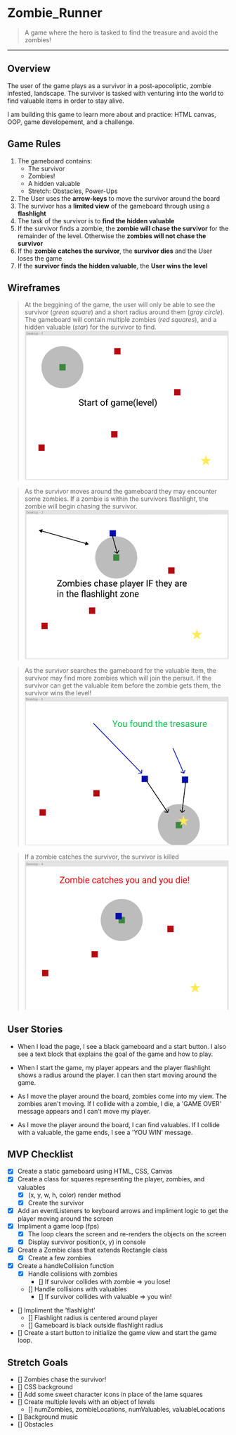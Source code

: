 # Zombie_Runner
> A game where the hero is tasked to find the treasure and avoid the zombies!
___
## Overview
The user of the game plays as a survivor in a post-apocoliptic, zombie infested, landscape. The survivor is tasked with venturing into the world to find valuable items in order to stay alive.

I am building this game to learn more about and practice: HTML canvas, OOP, game developement, and a challenge.

## Game Rules
 1. The gameboard contains:
    - The survivor
    - Zombies!
    - A hidden valuable
    - Stretch: Obstacles, Power-Ups
2. The User uses the **arrow-keys** to move the survivor around the board
3. The survivor has a **limited view** of the gameboard through using a **flashlight**
4. The task of the survivor is to **find the hidden valuable**
5. If the survivor finds a zombie, the **zombie will chase the survivor** for the remainder of the level. Otherwise the **zombies will not chase the survivor**
6. If the **zombie catches the survivor**, the **survivor dies** and the User loses the game
7. If the **survivor finds the hidden valuable**, the **User wins the level**

## Wireframes
> At the beggining of the game, the user will only be able to see the survivor (*green square*) and a short radius around them (*gray circle*). The gameboard will contain multiple zombies (*red squares*), and a hidden valuable (*star*) for the survivor to find.
![Wireframe-1](./assets/wireframe-1.png)

> As the survivor moves around the gameboard they may encounter some zombies. If a zombie is within the survivors flashlight, the zombie will begin chasing the survivor.
![Wireframe-2](./assets/wireframe-2.png)

> As the survivor searches the gameboard for the valuable item, the survivor may find more zombies which will join the persuit. If the survivor can get the valuable item before the zombie gets them, the survivor wins the level!
![Wireframe-3](./assets/wireframe-3.png)

> If a zombie catches the survivor, the survivor is killed
![Wireframe-4](./assets/wireframe-4.png)

## User Stories
- When I load the page, I see a black gameboard and a start button. I also see a text block that explains the goal of the game and how to play.

- When I start the game, my player appears and the player flashlight shows a radius around the player. I can then start moving around the game.

- As I move the player around the board, zombies come into my view. The zombies aren't moving. If I collide with a zombie, I die, a 'GAME OVER' message appears and I can't move my player.

- As I move the player around the board, I can find valuables. If I collide with a valuable, the game ends, I see a 'YOU WIN' message.


## MVP Checklist
- [x] Create a static gameboard using HTML, CSS, Canvas
- [x] Create a class for squares representing the player, zombies, and valuables
    - [x] (x, y, w, h, color) render method
    - [x] Create the survivor
- [x] Add an eventListeners to keyboard arrows and impliment logic to get the player moving around the screen
- [x] Impliment a game loop (fps)
    - [x] The loop clears the screen and re-renders the objects on the screen
    - [x] Display survivor position(x, y) in console
- [x] Create a Zombie class that extends Rectangle class
    - [x] Create a few zombies
- [x] Create a handleCollision function
    - [x] Handle collisions with zombies
        - [] If survivor collides with zombie => you lose!
    - [] Handle collisions with valuables
        - [] If survivor collides with valuable => you win!
- [] Impliment the 'flashlight'
    - [] Flashlight radius is centered around player
    - [] Gameboard is black outside flashlight radius
- [] Create a start button to initialize the game view and start the game loop.

## Stretch Goals
- [] Zombies chase the survivor!
- [] CSS background
- [] Add some sweet character icons in place of the lame squares
- [] Create multiple levels with an object of levels
    - [] numZombies, zombieLocations, numValuables, valuableLocations
- [] Background music
- [] Obstacles
